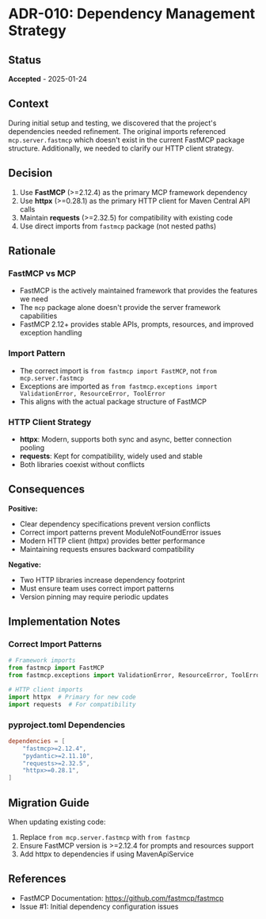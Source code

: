 # ADR-010: Dependency Management Strategy

## Status
**Accepted** - 2025-01-24

## Context
During initial setup and testing, we discovered that the project's dependencies needed refinement. The original imports referenced `mcp.server.fastmcp` which doesn't exist in the current FastMCP package structure. Additionally, we needed to clarify our HTTP client strategy.

## Decision
1. Use **FastMCP** (>=2.12.4) as the primary MCP framework dependency
2. Use **httpx** (>=0.28.1) as the primary HTTP client for Maven Central API calls
3. Maintain **requests** (>=2.32.5) for compatibility with existing code
4. Use direct imports from `fastmcp` package (not nested paths)

## Rationale

### FastMCP vs MCP
- FastMCP is the actively maintained framework that provides the features we need
- The `mcp` package alone doesn't provide the server framework capabilities
- FastMCP 2.12+ provides stable APIs, prompts, resources, and improved exception handling

### Import Pattern
- The correct import is `from fastmcp import FastMCP`, not `from mcp.server.fastmcp`
- Exceptions are imported as `from fastmcp.exceptions import ValidationError, ResourceError, ToolError`
- This aligns with the actual package structure of FastMCP

### HTTP Client Strategy
- **httpx**: Modern, supports both sync and async, better connection pooling
- **requests**: Kept for compatibility, widely used and stable
- Both libraries coexist without conflicts

## Consequences

**Positive:**
- Clear dependency specifications prevent version conflicts
- Correct import patterns prevent ModuleNotFoundError issues
- Modern HTTP client (httpx) provides better performance
- Maintaining requests ensures backward compatibility

**Negative:**
- Two HTTP libraries increase dependency footprint
- Must ensure team uses correct import patterns
- Version pinning may require periodic updates

## Implementation Notes

### Correct Import Patterns
```python
# Framework imports
from fastmcp import FastMCP
from fastmcp.exceptions import ValidationError, ResourceError, ToolError

# HTTP client imports
import httpx  # Primary for new code
import requests  # For compatibility
```

### pyproject.toml Dependencies
```toml
dependencies = [
    "fastmcp>=2.12.4",
    "pydantic>=2.11.10",
    "requests>=2.32.5",
    "httpx>=0.28.1",
]
```

## Migration Guide
When updating existing code:
1. Replace `from mcp.server.fastmcp` with `from fastmcp`
2. Ensure FastMCP version is >=2.12.4 for prompts and resources support
3. Add httpx to dependencies if using MavenApiService

## References
- FastMCP Documentation: https://github.com/fastmcp/fastmcp
- Issue #1: Initial dependency configuration issues